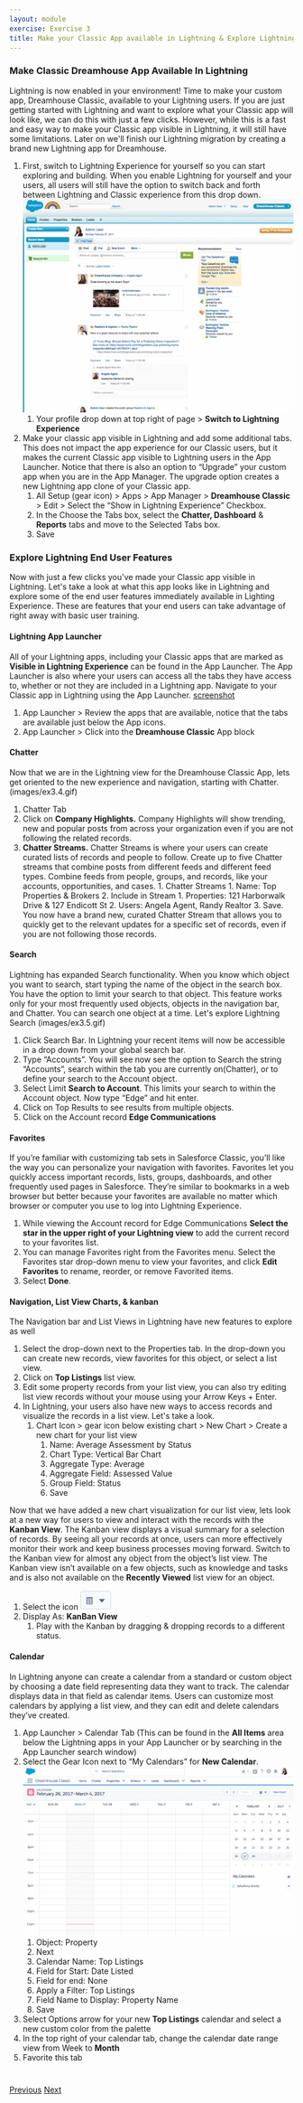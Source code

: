 ```yaml
---
layout: module
exercise: Exercise 3
title: Make your Classic App available in Lightning & Explore Lightning Experience  (45min)
---
```


### Make Classic Dreamhouse App Available In Lightning

Lightning is now enabled in your environment!  Time to make your custom app, Dreamhouse Classic, available to your Lightning users.  If you are just getting started with Lightning and want to explore what your Classic app will look like, we can do this with just a few clicks. However, while this is a fast and easy way to make your Classic app visible in Lightning, it will still have some limitations. Later on we'll finish our Lightning migration by creating a brand new Lightning app for Dreamhouse. 

1. First, switch to Lightning Experience for yourself so you can start exploring and building. When you enable Lightning for yourself and your users, all users will still have the option to switch back and forth between Lightning and Classic experience from this drop down.  ![screenshot](images/ex3.1.gif)
    1. Your profile drop down at top right of page > **Switch to Lightning Experience**
2. Make your classic app visible in Lightning and add some additional tabs. This does not impact the app experience for our Classic users, but it makes the current Classic app visible to Lightning users in the App Launcher. Notice that there is also an option to “Upgrade” your custom app when you are in the App Manager. The upgrade option creates a new Lightning app clone of your Classic app. 
    1. All Setup (gear icon) > Apps > App Manager > **Dreamhouse Classic** > Edit > Select the “Show in Lightning Experience” Checkbox.
    2. In the Choose the Tabs box, select the **Chatter, Dashboard** & **Reports** tabs and move to the Selected Tabs box. 
    3. Save



### Explore Lightning End User Features 

Now with just a few clicks you've made your Classic app visible in Lightning. Let's take a look at what this app looks like in Lightning and explore some of the end user features immediately available in Lighting Experience. These are features that your end users can take advantage of right away with basic user training. 

#### Lightning App Launcher

All of your Lightning apps, including your Classic apps that are marked as **Visible in Lightning Experience** can be found in the App Launcher. The App Launcher is also where your users can access all the tabs they have access to, whether or not they are included in a Lightning app. Navigate to your Classic app in Lightning using the App Launcher. [screenshot](images/ex3.2.gif)

1. App Launcher > Review the apps that are available, notice that the tabs are available just below the App icons. 
2. App Launcher > Click into the **Dreamhouse Classic** App block 

#### Chatter

Now that we are in the Lightning view for the Dreamhouse Classic App, lets get oriented to the new experience and navigation, starting with Chatter. (images/ex3.4.gif)

1. Chatter Tab
2. Click on **Company Highlights.** Company Highlights will show trending, new and popular posts from across your organization even if you are not following the related records. 
3. **Chatter Streams.** Chatter Streams is where your users can create curated lists of records and people to follow. Create up to five Chatter streams that combine posts from different feeds and different feed types. Combine feeds from people, groups, and records, like your accounts, opportunities, and cases. 
        1. Chatter Streams 
            1. Name: Top Properties & Brokers
            2. Include in Stream
                1. Properties: 121 Harborwalk Drive & 127 Endicott St
                2. Users: Angela Agent, Randy Realtor
                3. Save. You now have a brand new, curated Chatter Stream that allows you to quickly get to the relevant updates for a specific set of records, even if you are not following those records. 

#### Search 

Lightning has expanded Search functionality. When you know which object you want to search, start typing the name of the object in the search box. You have the option to limit your search to that object. This feature works only for your most frequently used objects, objects in the navigation bar, and Chatter. You can search one object at a time. Let's explore Lightning Search (images/ex3.5.gif)

1. Click Search Bar. In Lightning your recent items will now be accessible in a drop down from your global search bar. 
2. Type “Accounts”.  You will see now see the option to Search the string “Accounts”, search within the tab you are currently on(Chatter), or to define your search to the Account object. 
3. Select Limit **Search to Account**. This limits your search to within the Account object. Now type “Edge” and hit enter. 
4. Click on Top Results to see results from multiple objects. 
5. Click on the Account record **Edge Communications**

#### Favorites

If you’re familiar with customizing tab sets in Salesforce Classic, you’ll like the way you can personalize your  navigation with favorites. Favorites let you quickly access important records, lists, groups, dashboards, and other frequently used pages in Salesforce. They’re similar to bookmarks in a web browser but better because your favorites are available no matter which browser or computer you use to log into Lightning Experience.

1. While viewing the Account record for Edge Communications **Select the star in the upper right of your Lightning view** to add the current record to your favorites list.
2. You can manage Favorites right from the Favorites menu. Select the Favorites star drop-down menu to view your favorites, and click **Edit Favorites** to rename, reorder, or remove Favorited items. 
3. Select **Done**.



#### Navigation, List View Charts, & kanban 

The Navigation bar and List Views in Lightning have new features to explore as well

1. Select the drop-down next to the Properties tab. In the drop-down you can create new records, view favorites for this object, or select a list view.
2. Click on **Top Listings** list view.
3. Edit some property records from your list view, you can also try editing list view records without your mouse using your Arrow Keys + Enter.
4. In Lightning, your users also have new ways to access records and visualize the records in a list view. Let's take a look. 
    1. Chart Icon > gear icon below existing chart > New Chart > Create a new chart for your list view
        1. Name: Average Assessment by Status
        2.  Chart Type: Vertical Bar Chart
        3. Aggregate Type: Average
        4. Aggregate Field: Assessed Value
        5. Group Field: Status
        6. Save

Now that we have added a new chart visualization for our list view, lets look at a new way for users to view and interact with the records with the **Kanban View**. The Kanban view displays a visual summary for a selection of records. By seeing all your records at once, users can more effectively monitor their work and keep business processes moving forward. Switch to the Kanban view for almost any object from the object’s list view. The Kanban view isn’t available on a few objects, such as knowledge and tasks and is also not available on the **Recently Viewed** list view for an object. 

1. Select the icon ![screenshot](images/ex3.2.png)
1. Display As: **KanBan View**
    1. Play with the Kanban by dragging & dropping records to a different status. 

#### Calendar

In Lightning anyone can create a calendar from a standard or custom object by choosing a date field representing data they want to track. The calendar displays data in that field as calendar items. Users can customize most calendars by applying a list view, and they can edit and delete calendars they’ve created.

1. App Launcher > Calendar Tab (This can be found in the **All Items** area below the Lightning apps in your App Launcher or by searching in the App Launcher search window)
2. Select the Gear Icon next to “My Calendars” for **New Calendar**. ![screenshot](images/ex3.3.gif)
    1. Object: Property 
    2. Next 
    3. Calendar Name: Top Listings 
    4. Field for Start: Date Listed
    5. Field for end: None
    6. Apply a Filter: Top Listings
    7. Field Name to Display: Property Name
    8. Save
3. Select Options arrow for your new **Top Listings** calendar and select a new custom color from the palette 
4. In the top right of your calendar tab, change the calendar date range view from Week to **Month**
5. Favorite this tab


<div class="row" style="margin-top:40px;">
    <div class="col-sm-12">
        <a href="Exercise_d2.html" class="btn btn-default"><i class="glyphicon glyphicon-chevron-left"></i> Previous</a>
        <a href="Exercise_d4.html" class="btn btn-default pull-right">Next <i class="glyphicon glyphicon-chevron-right"></i></a>
    </div>
</div>